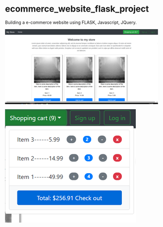 # ecommerce_website_flask_project
Building a e-commerce website using FLASK, Javascript, JQuery. 


![website](https://raw.githubusercontent.com/guoqi228/ecommerce_website_flask_project/master/img/website_sreenshot.png)




![shopping cart](https://raw.githubusercontent.com/guoqi228/ecommerce_website_flask_project/master/img/shopping_cart_sreenshot.png)

